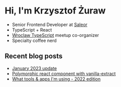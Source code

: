 # Hi, I'm Krzysztof Żuraw

- Senior Frontend Developer at [Saleor](hhttps://saleor.io/)
- TypeScript + React
- [Wroclaw TypeScript](https://www.meetup.com/WrocTypeScript/) meetup co-organizer
- Specialty coffee nerd

## Recent blog posts

<!-- FEED-START -->
- [January 2023 update](https://krzysztofzuraw.com/2023/january-2023-update/)
- [Polymorphic react component with vanilla-extract](https://krzysztofzuraw.com/2023/polymorphic-react-component-with-vanilla-extract/)
- [What tools & apps I'm using - 2022 edition](https://krzysztofzuraw.com/2023/what-tools-and-apps-i-m-using-2022-edition/)
<!-- FEED-END -->
